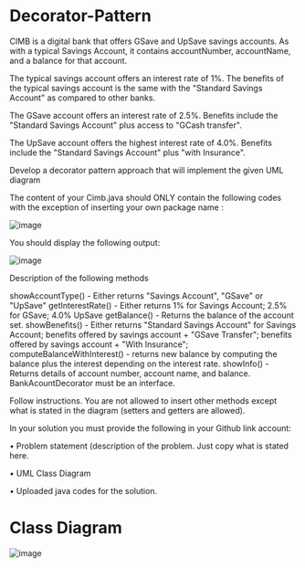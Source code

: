# Decorator-Pattern
CIMB is a digital bank that offers GSave and UpSave savings accounts. As with a typical Savings Account, it contains accountNumber, accountName, and a balance for that account.

The typical savings account offers an interest rate of 1%. The benefits of the typical savings account is the same with the "Standard Savings Account" as compared to other banks.

The GSave account offers an interest rate of 2.5%. Benefits include the "Standard Savings Account" plus access to "GCash transfer".

The UpSave account offers the highest interest rate of 4.0%. Benefits include the "Standard Savings Account" plus "with Insurance".

Develop a decorator pattern approach that will implement the given UML diagram

The content of your Cimb.java should ONLY contain the following codes with the exception of inserting your own package name :

![image](https://github.com/Reirinn/Decorator-Pattern/assets/142465054/e100310b-41fa-4954-abf3-7be7ae39d155)


You should display the following output:

![image](https://github.com/Reirinn/Decorator-Pattern/assets/142465054/4e8a9002-0846-4861-a659-bf084e398543)


Description of the following methods

showAccountType() - Either returns "Savings Account", "GSave" or "UpSave"
getInterestRate() - Either returns 1% for Savings Account; 2.5% for GSave; 4.0% UpSave
getBalance() - Returns the balance of the account set.
showBenefits() - Either returns "Standard Savings Account" for Savings Account; benefits offered by savings account + "GSave Transfer"; benefits offered by savings account + "With Insurance";
computeBalanceWithInterest() - returns new balance by computing the balance plus the interest depending on the interest rate.
showInfo() - Returns details of account number, account name, and balance.
BankAcountDecorator must be an interface.

Follow instructions. You are not allowed to insert other methods except what is stated in the diagram (setters and getters are allowed).

In your solution you must provide the following in your Github link account:

• Problem statement (description of the problem. Just copy what is stated here.

• UML Class Diagram

• Uploaded java codes for the solution.

# Class Diagram

![image](https://github.com/Reirinn/Decorator-Pattern/assets/142465054/f7ac07bd-7514-4815-9cc6-87b4a89817c8)
